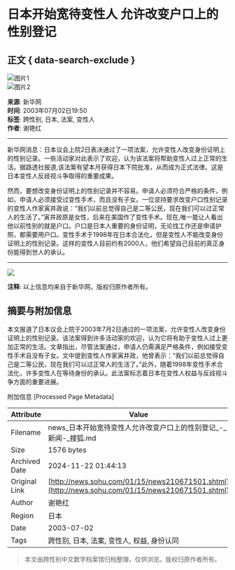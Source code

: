 # 日本开始宽待变性人 允许改变户口上的性别登记

## 正文 { data-search-exclude }


![图片1](https://news.sohu.com/sximages/1225011.gif)  
![图片2](https://news.sohu.com/sximages/1225010.gif)

**来源**: 新华网  
**时间**: 2003年07月02日19:50  
**标签**: 跨性别, 日本, 法案, 变性人  
**作者**: 谢艳红  

---

新华网消息：日本议会上院2日表决通过了一项法案，允许变性人改变身份证明上的性别记录。一些活动家对此表示了欢迎，认为该法案将帮助变性人过上正常的生活。据路透社报道,该法案有望本月获得日本下院批准，从而成为正式法律。这是日本变性人反歧视斗争取得的重要成果。

然而，要想改变身份证明上的性别记录并不容易。申请人必须符合严格的条件，例如，申请人必须接受过变性手术，而且没有子女。一位坚持要求改变户口性别记录的变性人作家寅井政说：“我们以前总觉得自己是二等公民，现在我们可以过正常人的生活了。”寅井政原是女性，后来在美国作了变性手术。现在,唯一能让人看出他以前性别的就是户口。户口是日本人重要的身份证明，无论找工作还是申请护照，都需要用户口。变性手术于1998年在日本合法化，但是变性人不能改变身份证明上的性别记录。这样的变性人目前约有2000人，他们希望自己目前的真正身份能得到世人的承认。

---

![](images/c.gif)  

**注释**: 以上信息均来自于新华网，版权归原作者所有。

## 摘要与附加信息

<!-- tcd_abstract -->
本文报道了日本议会上院于2003年7月2日通过的一项法案，允许变性人改变身份证明上的性别记录。该法案得到许多活动家的欢迎，认为它将有助于变性人过上更加正常的生活。文章指出，尽管法案通过，申请人仍需满足严格条件，例如接受变性手术且没有子女。文中提到变性人作家寅井政，他曾表示：“我们以前总觉得自己是二等公民，现在我们可以过正常人的生活了。”此外，随着1998年变性手术合法化，许多变性人在等待身份的承认。此法案标志着日本在变性人权益与反歧视斗争方面的重要进展。
<!-- tcd_abstract_end -->

附加信息 [Processed Page Metadata]

| Attribute       | Value                                  |
|-----------------|----------------------------------------|
| Filename        | news_日本开始宽待变性人允许改变户口上的性别登记_-_新闻-_搜狐.md                             |
| Size            | 1576 bytes                           |
| Archived Date   | 2024-11-22 01:44:13                             |
| Original Link   | [http://news.sohu.com/01/15/news210671501.shtml](http://news.sohu.com/01/15/news210671501.shtml)                       |
| Author          | 谢艳红                               |
| Region          | 日本                               |
| Date            | 2003-07-02                                 |
| Tags            | 跨性别, 日本, 法案, 变性人, 权益, 身份认同                                 |
>
> 本文由跨性别中文数字档案馆归档整理，仅供浏览。版权归原作者所有。
>